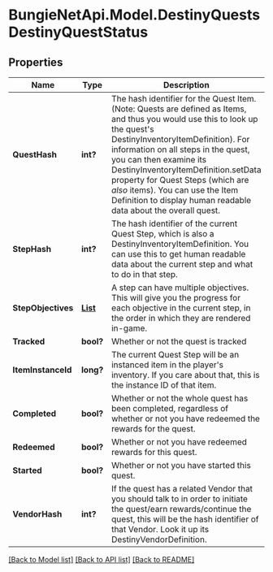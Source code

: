 # BungieNetApi.Model.DestinyQuestsDestinyQuestStatus
## Properties

Name | Type | Description | Notes
------------ | ------------- | ------------- | -------------
**QuestHash** | **int?** | The hash identifier for the Quest Item. (Note: Quests are defined as Items, and thus you would use this to look up the quest&#39;s DestinyInventoryItemDefinition). For information on all steps in the quest, you can then examine its DestinyInventoryItemDefinition.setData property for Quest Steps (which are *also* items). You can use the Item Definition to display human readable data about the overall quest. | [optional] 
**StepHash** | **int?** | The hash identifier of the current Quest Step, which is also a DestinyInventoryItemDefinition. You can use this to get human readable data about the current step and what to do in that step. | [optional] 
**StepObjectives** | [**List<DestinyQuestsDestinyObjectiveProgress>**](DestinyQuestsDestinyObjectiveProgress.md) | A step can have multiple objectives. This will give you the progress for each objective in the current step, in the order in which they are rendered in-game. | [optional] 
**Tracked** | **bool?** | Whether or not the quest is tracked | [optional] 
**ItemInstanceId** | **long?** | The current Quest Step will be an instanced item in the player&#39;s inventory. If you care about that, this is the instance ID of that item. | [optional] 
**Completed** | **bool?** | Whether or not the whole quest has been completed, regardless of whether or not you have redeemed the rewards for the quest. | [optional] 
**Redeemed** | **bool?** | Whether or not you have redeemed rewards for this quest. | [optional] 
**Started** | **bool?** | Whether or not you have started this quest. | [optional] 
**VendorHash** | **int?** | If the quest has a related Vendor that you should talk to in order to initiate the quest/earn rewards/continue the quest, this will be the hash identifier of that Vendor. Look it up its DestinyVendorDefinition. | [optional] 

[[Back to Model list]](../README.md#documentation-for-models) [[Back to API list]](../README.md#documentation-for-api-endpoints) [[Back to README]](../README.md)

